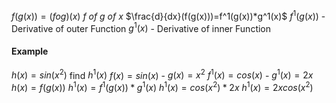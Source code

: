 $f(g(x))=(fog)(x)$
*f of g of x*
$\frac{d}{dx}(f(g(x)))=f^1(g(x))*g^1(x)$
$f^1(g(x))$ - Derivative of outer Function
$g^1(x)$ - Derivative of inner Function
#### Example
$h(x)=sin(x^2)$ find $h^1(x)$
$f(x) = sin(x)$ - $g(x)=x^2$
$f^1(x)=cos(x)$ - $g^1(x)=2x$
$h(x)=f(g(x))$
$h^1(x)=f^1(g(x))*g^1(x)$
$h^1(x)=cos(x^2)*2x$
$h^1(x)=2xcos(x^2)$
